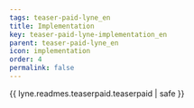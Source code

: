 ```yaml
---
tags: teaser-paid-lyne_en
title: Implementation
key: teaser-paid-lyne-implementation_en
parent: teaser-paid-lyne_en
icon: implementation
order: 4
permalink: false  
---
```

{{ lyne.readmes.teaserpaid.teaserpaid | safe }}


